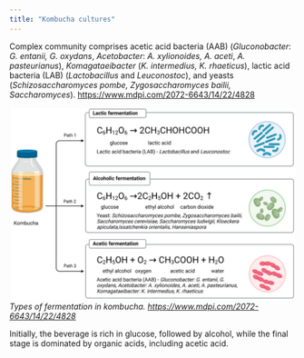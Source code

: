 ```yaml
---
title: "Kombucha cultures"
---
```


Complex community comprises acetic acid bacteria (AAB) (_Gluconobacter_: _G. entanii, G. oxydans_, _Acetobacter_: _A. xylionoides, A. aceti_, _A. pasteurianus_), _Komagataeibacter_ (_K. intermedius, K. rhaeticus_), lactic acid bacteria (LAB) (_Lactobacillus_ and _Leuconostoc_), and yeasts (_Schizosaccharomyces pombe, Zygosaccharomyces bailii, Saccharomyces_). https://www.mdpi.com/2072-6643/14/22/4828

![](projects/attachments/Pasted%20image%2020230107113046.png)
_Types of fermentation in kombucha. https://www.mdpi.com/2072-6643/14/22/4828_

Initially, the beverage is rich in glucose, followed by alcohol, while the final stage is dominated by organic acids, including acetic acid.

